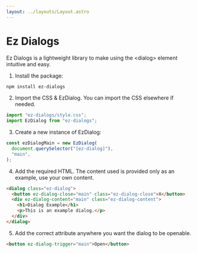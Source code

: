 ```yaml
---
layout: ../layouts/Layout.astro
---
```


# Ez Dialogs

Ez Dialogs is a lightweight library to make using the &lt;dialog&gt; element intuitive and easy.

1. Install the package:

```bash
npm install ez-dialogs
```

2. Import the CSS & EzDialog. You can import the CSS elsewhere if needed.

```js
import "ez-dialogs/style.css";
import EzDialog from "ez-dialogs";
```

3. Create a new instance of EzDialog:

```js
const ezDialogMain = new EzDialog(
  document.querySelector("[ez-dialog]"),
  "main",
);
```

4. Add the required HTML. The content used is provided only as an example, use your own content.

```html
<dialog class="ez-dialog">
  <button ez-dialog-close="main" class="ez-dialog-close">X</button>
  <div ez-dialog-content="main" class="ez-dialog-content">
    <h1>Dialog Example</h1>
    <p>This is an example dialog.</p>
  </div>
</dialog>
```

5. Add the correct attribute anywhere you want the dialog to be openable.

```html
<button ez-dialog-trigger="main">Open</button>
```
